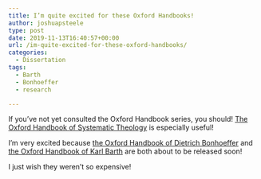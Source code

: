 ```yaml
---
title: I’m quite excited for these Oxford Handbooks!
author: joshuapsteele
type: post
date: 2019-11-13T16:40:57+00:00
url: /im-quite-excited-for-these-oxford-handbooks/
categories:
  - Dissertation
tags:
  - Barth
  - Bonhoeffer
  - research

---
```

If you&#8217;ve not yet consulted the Oxford Handbook series, you should! [The Oxford Handbook of Systematic Theology][1] is especially useful!

I&#8217;m very excited because [the Oxford Handbook of Dietrich Bonhoeffer][2] and [the Oxford Handbook of Karl Barth][3] are both about to be released soon!

I just wish they weren&#8217;t so expensive!

 [1]: https://amzn.to/32MEHGy
 [2]: https://global.oup.com/academic/product/the-oxford-handbook-of-dietrich-bonhoeffer-9780198753179?cc=us&lang=en&
 [3]: https://global.oup.com/academic/product/the-oxford-handbook-of-karl-barth-9780199689781?cc=us&lang=en&